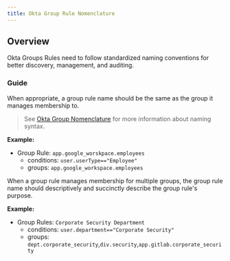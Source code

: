 ```yaml
---
title: Okta Group Rule Nomenclature
---
```


## Overview

Okta Groups Rules need to follow standardized naming conventions for better discovery, management, and auditing.

### Guide

When appropriate, a group rule name should be the same as the group it manages membership to.

> See [Okta Group Nomenclature](/handbook/security/corporate/systems/okta/group/nomenclature/) for more information about naming syntax.

**Example:**

- Group Rule: `app.google_worskpace.employees`
  - conditions: `user.userType=="Employee"`
  - groups: `app.google_workspace.employees`

When a group rule manages membership for multiple groups, the group rule name should descriptively and succinctly describe the group rule's purpose.

**Example:**

- Group Rules: `Corporate Security Department`
  - conditions: `user.department=="Corporate Security"`
  - groups: `dept.corporate_security`,`div.security`,`app.gitlab.corporate_security`
